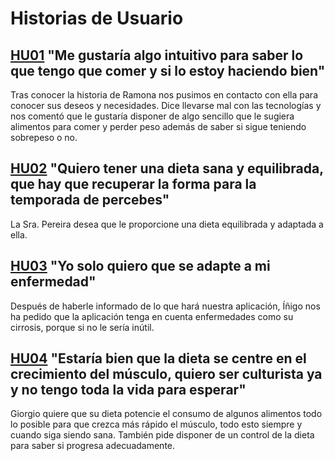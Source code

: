 # Historias de Usuario

## [HU01](https://github.com/Gundisalvus2/Wind-of-change/issues/2) "Me gustaría algo intuitivo para saber lo que tengo que comer y si lo estoy haciendo bien"
Tras conocer la historia de Ramona nos pusimos en contacto con ella para conocer sus deseos y necesidades. Dice llevarse mal con las tecnologías y nos comentó que le gustaría disponer de algo sencillo que le sugiera alimentos para comer y perder peso además de saber si sigue teniendo sobrepeso o no.<br/>

## [HU02](https://github.com/Gundisalvus2/Wind-of-change/issues/3) "Quiero tener una dieta sana y equilibrada, que hay que recuperar la forma para la temporada de percebes"
La Sra. Pereira desea que le proporcione una dieta equilibrada y adaptada a ella.<br/>

## [HU03](https://github.com/Gundisalvus2/Wind-of-change/issues/4) "Yo solo quiero que se adapte a mi enfermedad"
Después de haberle informado de lo que hará nuestra aplicación, Íñigo nos ha pedido que la aplicación tenga en cuenta enfermedades como su cirrosis, porque si no le sería inútil.<br/>

## [HU04](https://github.com/Gundisalvus2/Wind-of-change/issues/5) "Estaría bien que la dieta se centre en el crecimiento del músculo, quiero ser culturista ya y no tengo toda la vida para esperar"
Giorgio quiere que su dieta potencie el consumo de algunos alimentos todo lo posible para que crezca más rápido el músculo, todo esto siempre y cuando siga siendo sana. También pide disponer de un control de la dieta para saber si progresa adecuadamente.<br/>
